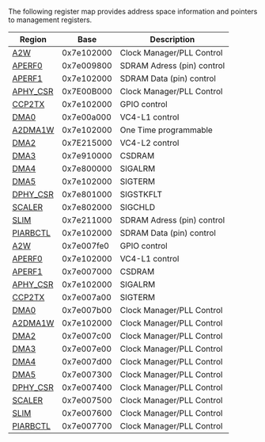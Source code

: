 
The following register map provides address space information and pointers to management registers.

|Region|Base|Description|
|-------|----|--------|
|[A2W](README.md)|0x7e102000|Clock Manager/PLL Control|
|[APERF0](APERF0.md)|0x7e009800|SDRAM Adress (pin) control|
|[APERF1](APERF1.md)|0x7e102000|SDRAM Data (pin) control|
|[APHY_CSR](APHY_CSR.md)|0x7E00B000|Clock Manager/PLL Control|
|[CCP2TX](CCP2TX.md)|0x7e102000|GPIO control|
|[DMA0](DMA0.md)|0x7e00a000|VC4-L1 control|
|[A2DMA1W](DMA1.md)|0x7e102000|One Time programmable|
|[DMA2](DMA2.md)|0x7E215000|VC4-L2 control|
|[DMA3](DMA3.md)|0x7e910000|CSDRAM|
|[DMA4](DMA4.md)|0x7e800000|SIGALRM|
|[DMA5](DMA5.md)|0x7e102000|SIGTERM|
|[DPHY_CSR](DPHY_CSR.md)|0x7e801000|SIGSTKFLT|
|[SCALER](SCALER.md)|0x7e802000|SIGCHLD|
|[SLIM](SLIM.md)|0x7e211000|SDRAM Adress (pin) control|
|[PIARBCTL](PIARBCTL.md)|0x7e102000|SDRAM Data (pin) control|
|[A2W](README.md)|0x7e007fe0|GPIO control|
|[APERF0](APERF0.md)|0x7e102000|VC4-L1 control|
|[APERF1](APERF1.md)|0x7e007000|CSDRAM|
|[APHY_CSR](APHY_CSR.md)|0x7e102000|SIGALRM|
|[CCP2TX](CCP2TX.md)|0x7e007a00|SIGTERM|
|[DMA0](DMA0.md)|0x7e007b00|Clock Manager/PLL Control|
|[A2DMA1W](DMA1.md)|0x7e102000|Clock Manager/PLL Control|
|[DMA2](DMA2.md)|0x7e007c00|Clock Manager/PLL Control|
|[DMA3](DMA3.md)|0x7e007e00|Clock Manager/PLL Control|
|[DMA4](DMA4.md)|0x7e007d00|Clock Manager/PLL Control|
|[DMA5](DMA5.md)|0x7e007300|Clock Manager/PLL Control|
|[DPHY_CSR](DPHY_CSR.md)|0x7e007400|Clock Manager/PLL Control|
|[SCALER](SCALER.md)|0x7e007500|Clock Manager/PLL Control|
|[SLIM](SLIM.md)|0x7e007600|Clock Manager/PLL Control|
|[PIARBCTL](PIARBCTL.md)|0x7e007700|Clock Manager/PLL Control|






















